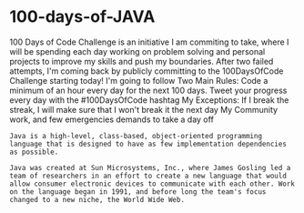 # 100-days-of-JAVA
100 Days of Code Challenge is an initiative I am commiting to take, where I will be spending each day working on problem solving and personal projects to improve my skills and push my boundaries.  After two failed attempts, I'm coming back by publicly committing to the 100DaysOfCode Challenge starting today!  I'm going to follow Two Main Rules:  Code a minimum of an hour every day for the next 100 days. Tweet your progress every day with the #100DaysOfCode hashtag My Exceptions:  If I break the streak, I will make sure that I won't break it the next day My Community work, and few emergencies demands to take a day off



```Java is a high-level, class-based, object-oriented programming language that is designed to have as few implementation dependencies as possible.```

```Java was created at Sun Microsystems, Inc., where James Gosling led a team of researchers in an effort to create a new language that would allow consumer electronic devices to communicate with each other. Work on the language began in 1991, and before long the team's focus changed to a new niche, the World Wide Web.```
